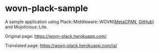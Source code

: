 # wovn-plack-sample
A sample application using Plack::Middleware::WOVN([MetaCPAN](https://https://metacpan.org/pod/Plack::Middleware::WOVN), [GitHub](https://github.com/masiuchi/p5-Plack-Middleware-WOVN)) and Mojolicious::Lite.

Original page: https://wovn-plack.herokuapp.com/

Translated page: https://wovn-plack.herokuapp.com/ja/
